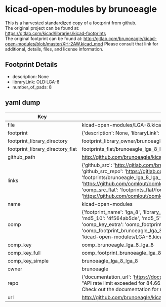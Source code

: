 # kicad-open-modules by brunoeagle  
This is a harvested standardized copy of a footprint from github.  
The original project can be found at:  
https://gitlab.com/kicad/libraries/kicad-footprints  
The original footprint can be found at:
http://gitlab.com/brunoeagle/kicad-open-modules/blob/master/XH-2AW.kicad_mod
Please consult that link for additional, details, files, and license information.  
## Footprint Details
* description: None  
* libraryLink: OLD:LGA-8  
* number_of_pads: 8  
## yaml dump  
| Key | Value |  
| --- | --- |  
| file | kicad-open-modules/LGA-8.kicad_mod |  
| footprint | {'description': None, 'libraryLink': 'OLD:LGA-8', 'number_of_pads': 8} |  
| footprint_library_directory | footprint_library_owner/brunoeagle_kicad-open-modules |  
| footprint_library_directory_flat | footprints_flat/brunoeagle_lga_8_lga_8/working |  
| github_path | http://github.com/brunoeagle/kicad-open-modules/blob/master/LGA-8.kicad_mod |  
| links | {'github_src': 'http://gitlab.com/brunoeagle/kicad-open-modules/blob/master/XH-2AW.kicad_mod', 'github_src_repo': 'https://gitlab.com/kicad/libraries/kicad-footprints', 'oomp_bot': 'footprints/brunoeagle_lga_8_lga_8/working', 'oomp_bot_github': 'https://github.com/oomlout/oomlout_oomp_footprint_bot/tree/main/footprints/brunoeagle_lga_8_lga_8/working', 'oomp_src_flat': 'footprints_flat/footprints_flat/brunoeagle_lga_8_lga_8/working', 'oomp_src_flat_github': 'https://github.com/oomlout/oomlout_oomp_footprint_src/tree/main/footprints_flat/brunoeagle_lga_8_lga_8/working'} |  
| name | kicad-open-modules |  
| oomp | {'footprint_name': 'lga_8', 'library_name': 'lga_8_kicad_mod', 'md5': '4f564ab5de0a6a4355d4ce1b31afffa4', 'md5_10': '4f564ab5de', 'md5_5': '4f564', 'md5_6': '4f564a', 'oomp_key': 'oomp_brunoeagle_lga_8_lga_8', 'oomp_key_extra': 'oomp_footprint_brunoeagle_lga_8_lga_8', 'oomp_key_full': 'oomp_footprint_brunoeagle_lga_8_lga_8_4f564a', 'oomp_key_simple': 'brunoeagle_lga_8_lga_8', 'original_filename': 'kicad-open-modules/LGA-8.kicad_mod', 'owner_name': 'brunoeagle'} |  
| oomp_key | oomp_brunoeagle_lga_8_lga_8 |  
| oomp_key_full | oomp_footprint_brunoeagle_lga_8_lga_8 |  
| oomp_key_simple | brunoeagle_lga_8_lga_8 |  
| owner | brunoeagle |  
| repo | {'documentation_url': 'https://docs.github.com/rest/overview/resources-in-the-rest-api#rate-limiting', 'message': "API rate limit exceeded for 84.66.173.59. (But here's the good news: Authenticated requests get a higher rate limit. Check out the documentation for more details.)"} |  
| url | http://github.com/brunoeagle/kicad-open-modules |  

